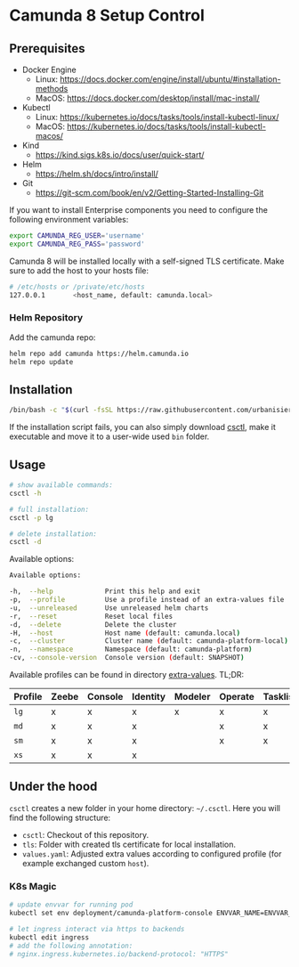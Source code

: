 # Camunda 8 Setup Control

## Prerequisites

- Docker Engine
  - Linux: https://docs.docker.com/engine/install/ubuntu/#installation-methods
  - MacOS: https://docs.docker.com/desktop/install/mac-install/
- Kubectl
  - Linux: https://kubernetes.io/docs/tasks/tools/install-kubectl-linux/
  - MacOS: https://kubernetes.io/docs/tasks/tools/install-kubectl-macos/
- Kind
  - https://kind.sigs.k8s.io/docs/user/quick-start/
- Helm
  - https://helm.sh/docs/intro/install/
- Git
  - https://git-scm.com/book/en/v2/Getting-Started-Installing-Git

If you want to install Enterprise components you need to configure the following environment variables:

```bash
export CAMUNDA_REG_USER='username'
export CAMUNDA_REG_PASS='password'
```

Camunda 8 will be installed locally with a self-signed TLS certificate. Make sure to add the host to your hosts file:

```bash
# /etc/hosts or /private/etc/hosts
127.0.0.1       <host_name, default: camunda.local>
```

### Helm Repository

Add the camunda repo:

```bash
helm repo add camunda https://helm.camunda.io
helm repo update
```

## Installation

```bash
/bin/bash -c "$(curl -fsSL https://raw.githubusercontent.com/urbanisierung/coci/main/scripts/install)"
```

If the installation script fails, you can also simply download [csctl](./scripts/csctl), make it executable and move it to a user-wide used `bin` folder.

## Usage

```bash
# show available commands:
csctl -h

# full installation:
csctl -p lg

# delete installation:
csctl -d
```

Available options:

```bash
Available options:

-h,  --help             Print this help and exit
-p,  --profile          Use a profile instead of an extra-values file
-u,  --unreleased       Use unreleased helm charts
-r,  --reset            Reset local files
-d,  --delete           Delete the cluster
-H,  --host             Host name (default: camunda.local)
-c,  --cluster          Cluster name (default: camunda-platform-local)
-n,  --namespace        Namespace (default: camunda-platform)
-cv, --console-version  Console version (default: SNAPSHOT)
```

Available profiles can be found in directory [extra-values](./extra-values/). TL;DR:

| Profile | Zeebe | Console | Identity | Modeler | Operate | Tasklist | Optimize |
| ------- | ----- | ------- | -------- | ------- | ------- | -------- | -------- |
| `lg`    | x     | x       | x        | x       | x       | x        | x        |
| `md`    | x     | x       | x        |         | x       | x        | x        |
| `sm`    | x     | x       | x        |         | x       | x        |          |
| `xs`    | x     | x       | x        |         |         |          |          |

## Under the hood

`csctl` creates a new folder in your home directory: `~/.csctl`. Here you will find the following structure:

- `csctl`: Checkout of this repository.
- `tls`: Folder with created tls certificate for local installation.
- `values.yaml`: Adjusted extra values according to configured profile (for example exchanged custom `host`).

### K8s Magic

```bash
# update envvar for running pod
kubectl set env deployment/camunda-platform-console ENVVAR_NAME=ENVVAR_VALUE

# let ingress interact via https to backends
kubectl edit ingress
# add the following annotation:
# nginx.ingress.kubernetes.io/backend-protocol: "HTTPS"
```
